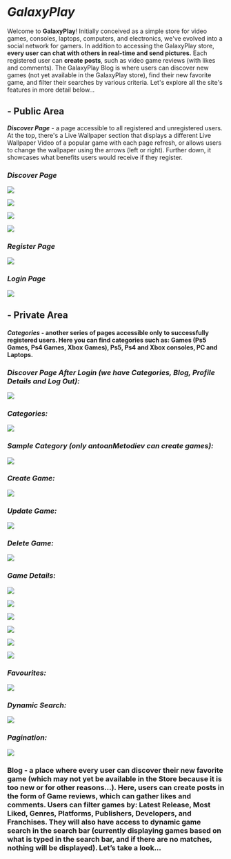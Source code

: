# __*GalaxyPlay*__
Welcome to __GalaxyPlay__! Initially conceived as a simple store for video games, consoles, laptops, computers, and electronics, we've evolved into a social network for gamers. In addition to accessing the GalaxyPlay store, __every user can chat with others in real-time and send pictures.__ Each registered user can __create posts__, such as video game reviews (with likes and comments). The GalaxyPlay Blog is where users can discover new games (not yet available in the GalaxyPlay store), find their new favorite game, and filter their searches by various criteria. Let's explore all the site's features in more detail below...

## - Public Area

__*Discover Page*__ - a page accessible to all registered and unregistered users. At the top, there's a Live Wallpaper section that displays a different Live Wallpaper Video of a popular game with each page refresh, or allows users to change the wallpaper using the arrows (left or right). Further down, it showcases what benefits users would receive if they register.


### __*Discover Page*__

![](client/README-images/live-wallper-1.png)

![](client/README-images/discover-page-1.png)

![](client/README-images/discover-page-2.png)

![](client/README-images/discover-page-3.png)


### __*Register Page*__
![](client/README-images/register.png)

### __*Login Page*__
![](client/README-images/login.png)


## - Private Area

#### __*Categories*__ - another series of pages accessible only to successfully registered users. Here you can find categories such as: Games (Ps5 Games, Ps4 Games, Xbox Games), Ps5, Ps4 and Xbox consoles, PC and Laptops.

### __*Discover Page After Login (we have Categories, Blog, Profile Details and Log Out):*__
![](client/README-images/discover-page-after-login.png)

### __*Categories:*__
![](client/README-images/categories.png)

### __*Sample Category (only antoanMetodiev can create games):*__
![](client/README-images/ps5-games.png)

### __*Create Game:*__
![](client/README-images/create-game.png)

### __*Update Game:*__
![](client/README-images/update-game.png)

### __*Delete Game:*__
![](client/README-images/delete-game.png)

### __*Game Details:*__
![](client/README-images/game-details.png)

![](client/README-images/game-details-2.png)

![](client/README-images/game-details-3.png)

![](client/README-images/game-details-trailer.png)

![](client/README-images/game-details-comments.png)

![](client/README-images/game-details-makeComment.png)

### __*Favourites:*__
![](client/README-images/game-details-favourites.png)

### __*Dynamic Search:*__
![](client/README-images/dynamic-search.png)

### __*Pagination:*__
![](client/README-images/pagination.png)


### Blog - a place where every user can discover their new favorite game (which may not yet be available in the Store because it is too new or for other reasons...). Here, users can create posts in the form of Game reviews, which can gather likes and comments. Users can filter games by: Latest Release, Most Liked, Genres, Platforms, Publishers, Developers, and Franchises. They will also have access to dynamic game search in the search bar (currently displaying games based on what is typed in the search bar, and if there are no matches, nothing will be displayed). Let’s take a look...









